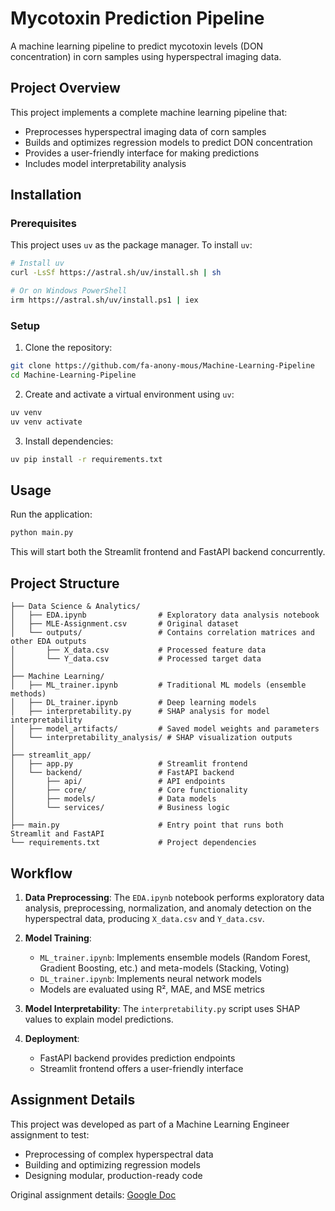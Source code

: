 # Mycotoxin Prediction Pipeline

A machine learning pipeline to predict mycotoxin levels (DON concentration) in corn samples using hyperspectral imaging data.

## Project Overview

This project implements a complete machine learning pipeline that:
- Preprocesses hyperspectral imaging data of corn samples
- Builds and optimizes regression models to predict DON concentration
- Provides a user-friendly interface for making predictions
- Includes model interpretability analysis

## Installation

### Prerequisites

This project uses `uv` as the package manager. To install `uv`:

```bash
# Install uv
curl -LsSf https://astral.sh/uv/install.sh | sh

# Or on Windows PowerShell
irm https://astral.sh/uv/install.ps1 | iex
```

### Setup

1. Clone the repository:
```bash
git clone https://github.com/fa-anony-mous/Machine-Learning-Pipeline
cd Machine-Learning-Pipeline 
```

2. Create and activate a virtual environment using `uv`:
```bash
uv venv
uv venv activate
```

3. Install dependencies:
```bash
uv pip install -r requirements.txt
```

## Usage

Run the application:
```bash
python main.py
```

This will start both the Streamlit frontend and FastAPI backend concurrently.

## Project Structure

```
├── Data Science & Analytics/
│   ├── EDA.ipynb                # Exploratory data analysis notebook
│   ├── MLE-Assignment.csv       # Original dataset
│   └── outputs/                 # Contains correlation matrices and other EDA outputs
│       ├── X_data.csv           # Processed feature data
│       └── Y_data.csv           # Processed target data
│
├── Machine Learning/
│   ├── ML_trainer.ipynb         # Traditional ML models (ensemble methods)
│   ├── DL_trainer.ipynb         # Deep learning models
│   ├── interpretability.py      # SHAP analysis for model interpretability
│   ├── model_artifacts/         # Saved model weights and parameters
│   └── interpretability_analysis/ # SHAP visualization outputs
│
├── streamlit_app/
│   ├── app.py                   # Streamlit frontend
│   └── backend/                 # FastAPI backend
│       ├── api/                 # API endpoints
│       ├── core/                # Core functionality
│       ├── models/              # Data models
│       └── services/            # Business logic
│
├── main.py                      # Entry point that runs both Streamlit and FastAPI
└── requirements.txt             # Project dependencies
```

## Workflow

1. **Data Preprocessing**: The `EDA.ipynb` notebook performs exploratory data analysis, preprocessing, normalization, and anomaly detection on the hyperspectral data, producing `X_data.csv` and `Y_data.csv`.

2. **Model Training**:
   - `ML_trainer.ipynb`: Implements ensemble models (Random Forest, Gradient Boosting, etc.) and meta-models (Stacking, Voting)
   - `DL_trainer.ipynb`: Implements neural network models
   - Models are evaluated using R², MAE, and MSE metrics

3. **Model Interpretability**: The `interpretability.py` script uses SHAP values to explain model predictions.

4. **Deployment**:
   - FastAPI backend provides prediction endpoints
   - Streamlit frontend offers a user-friendly interface

## Assignment Details

This project was developed as part of a Machine Learning Engineer assignment to test:
- Preprocessing of complex hyperspectral data
- Building and optimizing regression models
- Designing modular, production-ready code

Original assignment details: [Google Doc](https://docs.google.com/document/d/140oJBWeGuWFW9fHJfGOjjTyf9YOXimpzY5c0nOAWUOw/edit?tab=t.0)
